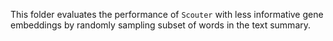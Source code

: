 This folder evaluates the performance of `Scouter` with less informative gene embeddings by randomly sampling subset of words in the text summary.